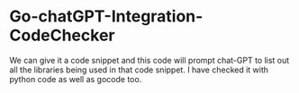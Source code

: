 # Go-chatGPT-Integration-CodeChecker
We can give it a code snippet and this code will prompt chat-GPT to list out all the libraries being used in that code snippet.
I have checked it with python code as well as gocode too. 
